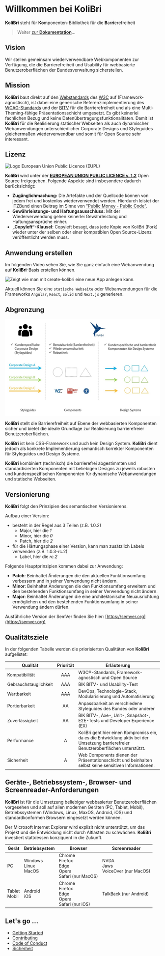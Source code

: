 # Willkommen bei **KoliBri**

**KoliBri** steht für **Ko**mponenten-Bib**li**othek für die **B**ar**ri**erefreiheit

> Weiter [zur **Dokumentation**](https://public-ui.github.io)…

## Vision

Wir stellen gemeinsam wiederverwendbare Webkomponenten zur Verfügung, die die Barrierefreiheit und Usability für webbasierte Benutzeroberflächen der Bundesverwaltung sicherstellen.

## Mission

**KoliBri** baut direkt auf den [Webstandards](https://www.w3.org/standards/webdesign/) des [W3C](https://www.w3.org/standards/webdesign/) auf (Framework-agnostisch), ist dabei eine generische Referenzimplementierung des [WCAG-Standards](https://www.w3.org/WAI/standards-guidelines/wcag/) und der [BITV](https://www.bitvtest.de/bitv_test.html) für die Barrierefreiheit und als eine Multi-Theming-fähige Präsentationsschicht umgesetzt. Es gibt keinerlei fachlichen Bezug und keine Datenübertragungsfunktionalitäten. Damit ist **KoliBri** für die Realisierung statischer Webseiten als auch dynamischer Webanwendungen unterschiedlicher Corporate Designs und Styleguides gleichermaßen wiederverwendbar und somit für Open Source sehr interessant.

## Lizenz

![Logo European Union Public Licence (EUPL)](https://joinup.ec.europa.eu/sites/default/files/styles/logo/public/collection/logo/2019-12/EUPL-logo-04%20%281%29.png?itok=4H40Q1GB)

**KoliBri** wird unter der [**EUROPEAN UNION PUBLIC LICENCE v. 1.2**](https://joinup.ec.europa.eu/sites/default/files/custom-page/attachment/eupl_v1.2_de.pdf) Open Source freigegeben. Folgende Aspekte sind insbesondere dadurch berücksichtigt:

- **Zugänglichmachung:** Die Artefakte und der Quellcode können von jedem frei und kostenlos wiederverwendet werden. Hierdurch leistet der ITZBund einen Beitrag im Sinne von ["Public Money - Public Code"](https://publiccode.eu/).
- **Gewährleistungs- und Haftungsausschluss:** Mit der Wiederverwendung gehen keinerlei Gewährleistung und Haftungsansprüche einher.
- **„Copyleft“-Klausel:** Copyleft besagt, dass jede Kopie von KoliBri (Fork) wieder unter der selben oder einer kompatiblen Open Source-Lizenz veröffentlicht werden muss.

## Anwendung erstellen

Im folgenden Video sehen Sie, wie Sie ganz einfach eine Webanwendung auf **KoliBri**-Basis erstellen können.

![Zeigt wie man mit create-kolibri eine neue App anlegen kann.](https://raw.githubusercontent.com/public-ui/.github/main/profile/create-kolibri.gif)

Aktuell können Sie eine `statische Webseite` oder Webanwendungen für die Frameworks `Angular`, `React`, `Solid` und `Next.js` generieren.

## Abgrenzung

![Darstellung, wie die Komponenten mittels verschiedener Styleguides zu kundenspezifischen Komponenten werden.](abgrenzung.jpg)

**KoliBri** stellt die Barrierefreiheit auf Ebene der webbasierten Komponenten sicher und bietet die ideale Grundlage zur Realisierung barrierefreier Benutzeroberflächen.

**KoliBri** ist kein CSS-Framework und auch kein Design System. **KoliBri** dient jedoch als konkrete Implementierung semantisch korrekter Komponenten für Styleguides und Design Systeme.

**KoliBri** kombiniert (technisch) die barrierefrei abgestimmten und standardisierten Komponenten mit beliebigen Designs zu jeweils robusten und kundenspezifischen Komponenten für dynamische Webanwendungen und statische Webseiten.

## Versionierung

**KoliBri** folgt den Prinzipien des semantischen Versionierens.

Aufbau einer Version:

<ul>
	<li>
		besteht in der Regel aus 3 Teilen (z.B. 1.0.2)
		<ul>
			<li>
				Major, hier die <i>1</i>
			</li>
			<li>
				Minor, hier die <i>0</i>
			</li>
			<li>
				Patch, hier die <i>2</i>
			</li>
		</ul>
	</li>
	<li>
		für die Härtungsphase einer Version, kann man zusätzlich Labels verwenden (z.B. 1.0.3-rc.2)
		<ul>
			<li>
				Label, hier die <i>rc.2</i>
			</li>
		</ul>
	</li>
</ul>

Folgende Hauptprinzipien kommen dabei zur Anwendung:

<ul>
	<li>
		<b>Patch</b>: Beinhaltet Änderungen die den aktuellen Funktionsumfang verbessern und in seiner Verwendung nicht ändern.
	</li>
	<li>
		<b>Minor</b>: Beinhaltet Änderungen die den Funktionsumfang erweitern und den bestehenden Funktionsumfang in seiner Verwendung nicht ändern.
	</li>
	<li>
		<b>Major</b>: Beinhaltet Änderungen die eine architektonische Neuausrichtung ermöglichen und den bestehenden Funktionsumfang in seiner Verwendung ändern
		dürfen.
	</li>
</ul>

Ausführliche Version der SemVer finden Sie hier: [https://semver.org](https://semver.org)

## Qualitätsziele

In der folgenden Tabelle werden die priorisierten Qualitäten von **KoliBri** aufgelistet:

| Qualität              | Priorität | Erläuterung                                                                                                                           |
| --------------------- | :-------: | ------------------------------------------------------------------------------------------------------------------------------------- |
| Kompatibilität        |    AAA    | W3C®-Standards, Framework-agnostisch und Open Source                                                                                  |
| Gebrauchstauglichkeit |    AAA    | BIK BITV- und Usability-Test                                                                                                          |
| Wartbarkeit           |    AAA    | DevOps, Technologie-Stack, Modularisierung und Automatisierung                                                                        |
| Portierbarkeit        |    AA     | Anpassbarkeit an verschiedene Styleguides des Bundes oder anderer                                                                     |
| Zuverlässigkeit       |    AA     | BIK BITV-, Axe-, Unit-, Snapshot-, E2E-Tests und Developer Experience (EX)                                                            |
| Performance           |     A     | KoliBri geht hier einen Kompromiss ein, da es die Entwicklung aktiv bei der Umsetzung barrierefreier Benutzeroberflächen unterstützt. |
| Sicherheit            |     A     | Web Components dienen der Präsentationsschicht und beinhalten selbst keine sensitiven Informationen.                                  |

## Geräte-, Betriebssystem-, Browser- und Screenreader-Anforderungen

**KoliBri** ist für die Umsetzung beliebiger webbasierter Benutzeroberflächen vorgesehen und soll auf allen modernen Geräten (PC, Tablet, Mobil), Betriebssystemen (Windows, Linux, MaxOS, Android, iOS) und standardkonformen Browsern eingesetzt werden können.

Der Microsoft Internet Explorer wird explizit nicht unterstützt, um das Projekt und die Entwicklung nicht durch Altlasten zu schwächen. **KoliBri** investiert stattdessen konziquent in die Zukunft.

| Gerät            | Betriebsystem               | Browser                                                      | Screenreader                            |
| ---------------- | --------------------------- | ------------------------------------------------------------ | --------------------------------------- |
| PC               | Windows<br/>Linux<br/>MacOS | Chrome<br/>Firefox<br/>Edge<br/>Opera<br/>Safari (nur MacOS) | NVDA<br/>Jaws<br/>VoiceOver (nur MacOS) |
| Tablet<br/>Mobil | Android<br/>iOS             | Chrome<br/>Firefox<br/>Edge<br/>Opera<br/>Safari (nur iOS)   | TalkBack (nur Android)                  |

## Let's go ...

- [Getting Started](./docs/GET_STARTED.md)
- [Contributing](./CONTRIBUTING.md)
- [Code of Conduct](./CODE_OF_CONDUCT.md)
- [Sicherheit](./docs/SECURITY.md)
